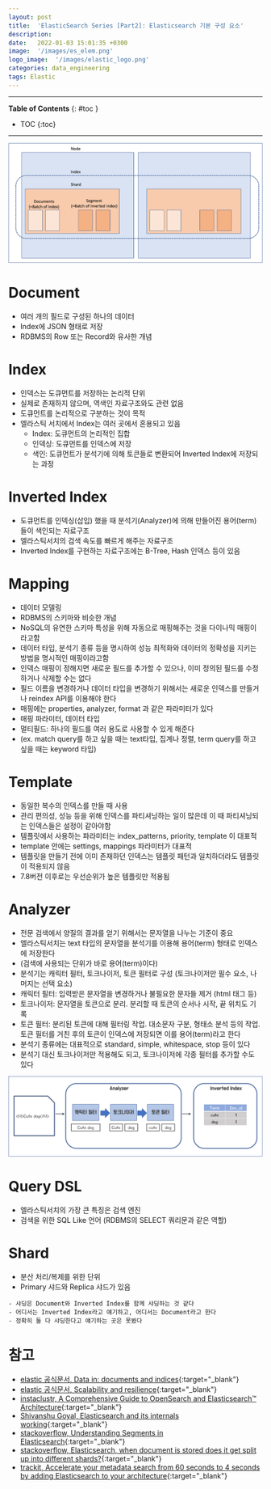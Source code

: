 ```yaml
---
layout: post
title:  'ElasticSearch Series [Part2]: Elasticsearch 기본 구성 요소'
description: 
date:   2022-01-03 15:01:35 +0300
image:  '/images/es_elem.png'
logo_image:  '/images/elastic_logo.png'
categories: data_engineering
tags: Elastic
---
```


---

**Table of Contents**
{: #toc }
*  TOC
{:toc}

---

![](/images/es_elem.png)

# Document

- 여러 개의 필드로 구성된 하나의 데이터
- Index에 JSON 형태로 저장
- RDBMS의 Row 또는 Record와 유사한 개념

# Index

- 인덱스는 도큐먼트를 저장하는 논리적 단위
- 실제로 존재하지 않으며, 역색인 자료구조와도 관련 없음
- 도큐먼트를 논리적으로 구분하는 것이 목적
- 엘라스틱 서치에서 Index는 여러 곳에서 혼용되고 있음
  - Index: 도큐먼트의 논리적인 집합
  - 인덱싱: 도큐먼트를 인덱스에 저장
  - 색인: 도큐먼트가 분석기에 의해 토큰들로 변환되어 Inverted Index에 저장되는 과정

# Inverted Index

- 도큐먼트를 인덱싱(삽입) 했을 때 분석기(Analyzer)에 의해 만들어진 용어(term)들이 색인되는 자료구조
- 엘라스틱서치의 검색 속도를 빠르게 해주는 자료구조
- Inverted Index를 구현하는 자료구조에는 B-Tree, Hash 인덱스 등이 있음

# Mapping

- 데이터 모델링
- RDBMS의 스키마와 비슷한 개념
- NoSQL의 유연한 스키마 특성을 위해 자동으로 매핑해주는 것을 다이나믹 매핑이라고함
- 데이터 타입, 분석기 종류 등을 명시하여 성능 최적화와 데이터의 정확성을 지키는 방법을 명시적인 매핑이라고함
- 인덱스 매핑이 정해지면 새로운 필드를 추가할 수 있으나, 이미 정의된 필드를 수정하거나 삭제할 수는 없다
- 필드 이름을 변경하거나 데이터 타입을 변경하기 위해서는 새로운 인덱스를 만들거나 reindex API를 이용해야 한다
- 매핑에는 properties, analyzer, format 과 같은 파라미터가 있다
- 매핑 파라미터, 데이터 타입
- 멀티필드: 하나의 필드를 여러 용도로 사용할 수 있게 해준다
- (ex. match query를 하고 싶을 때는 text타입, 집계나 정렬, term query를 하고 싶을 때는 keyword 타입)


# Template

- 동일한 복수의 인덱스를 만들 때 사용
- 관리 편의성, 성능 등을 위해 인덱스를 파티셔닝하는 일이 많은데 이 때 파티셔닝되는 인덱스들은 설정이 같아야함
- 템플릿에서 사용하는 파라미터는 index_patterns, priority, template 이 대표적
- template 안에는 settings, mappings 파라미터가 대표적
- 템플릿을 만들기 전에 이미 존재하던 인덱스는 템플릿 패턴과 일치하더라도 템플릿이 적용되지 않음
- 7.8버전 이후로는 우선순위가 높은 템플릿만 적용됨

# Analyzer

- 전문 검색에서 양질의 결과를 얻기 위해서는 문자열을 나누는 기준이 중요
- 엘라스틱서치는 text 타입의 문자열을 분석기를 이용해 용어(term) 형태로 인덱스에 저장한다
- (검색에 사용되는 단위가 바로 용어(term)이다)
- 분석기는 캐릭터 필터, 토크나이저, 토큰 필터로 구성 (토크나이저만 필수 요소, 나머지는 선택 요소)
- 캐릭터 필터: 입력받은 문자열을 변경하거나 불필요한 문자들 제거 (html 태그 등)
- 토크나이저: 문자열을 토큰으로 분리. 분리할 때 토큰의 순서나 시작, 끝 위치도 기록
- 토큰 필터: 분리된 토큰에 대해 필터링 작업. 대소문자 구분, 형태소 분석 등의 작업. 토큰 필터를 거친 후의 토큰이 인덱스에 저장되면 이를 용어(term)라고 한다
- 분석기 종류에는 대표적으로 standard, simple, whitespace, stop 등이 있다
- 분석기 대신 토크나이저만 적용해도 되고, 토크나이저에 각종 필터를 추가할 수도 있다

![](/images/es_analyzer.png)

# Query DSL

- 엘라스틱서치의 가장 큰 특징은 검색 엔진
- 검색을 위한 SQL Like 언어 (RDBMS의 SELECT 쿼리문과 같은 역할)

# Shard

- 분산 처리/복제를 위한 단위
- Primary 샤드와 Replica 샤드가 있음

```
- 샤딩은 Document와 Inverted Index를 함께 샤딩하는 것 같다
- 어디서는 Inverted Index라고 얘기하고, 어디서는 Document라고 한다
- 정확히 둘 다 샤딩한다고 얘기하는 곳은 못봤다
```

# 참고

- [elastic 공식문서, Data in: documents and indices](https://www.elastic.co/guide/en/elasticsearch/reference/current/documents-indices.html){:target="_blank"}
- [elastic 공식문서, Scalability and resilience](https://www.elastic.co/guide/en/elasticsearch/reference/current/scalability.html){:target="_blank"}
- [instaclustr, A Comprehensive Guide to OpenSearch and Elasticsearch™ Architecture](https://www.instaclustr.com/blog/opensearch-and-elasticsearch-architecture/){:target="_blank"}
- [Shivanshu Goyal, Elasticsearch and its internals working](https://medium.com/geekculture/elasticsearch-internals-4c4c9ec077fa){:target="_blank"}
- [stackoverflow, Understanding Segments in Elasticsearch](https://stackoverflow.com/questions/15426441/understanding-segments-in-elasticsearch){:target="_blank"}
- [stackoverflow, Elasticsearch, when document is stored does it get split up into different shards?](https://stackoverflow.com/questions/59064364/elasticsearch-when-document-is-stored-does-it-get-split-up-into-different-shard){:target="_blank"}
- [trackit, Accelerate your metadata search from 60 seconds to 4 seconds by adding Elasticsearch to your architecture](https://trackit.io/trackit-whitepapers/accelerate-your-metadata-search-from-60-seconds-to-4-seconds-by-adding-elasticsearch-to-your-architecture/){:target="_blank"}